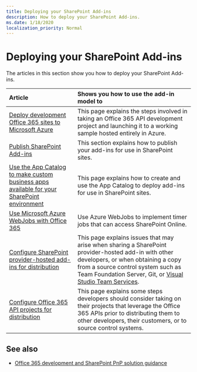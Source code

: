 ```yaml
---
title: Deploying your SharePoint Add-ins
description: How to deploy your SharePoint Add-ins.
ms.date: 1/18/2020
localization_priority: Normal
---
```


# Deploying your SharePoint Add-ins

The articles in this section show you how to deploy your SharePoint Add-ins.

|Article|Shows you how to use the add-in model to|
|:-----|:-----|
|[Deploy development Office 365 sites to Microsoft Azure](move-o365api-project-from-dev-to-prod.md)|This page explains the steps involved in taking an Office 365 API development project and launching it to a working sample hosted entirely in Azure.|
|[Publish SharePoint Add-ins](../sp-add-ins/publish-sharepoint-add-ins.md)|This section explains how to publish your add-ins for use in SharePoint sites.|
|[Use the App Catalog to make custom business apps available for your SharePoint environment](/sharepoint/use-app-catalog)|This page explains how to create and use the App Catalog to deploy add-ins for use in SharePoint sites.|
|[Use Microsoft Azure WebJobs with Office 365](use-microsoft-azure-webjobs-with-office-365.md)|Use Azure WebJobs to implement timer jobs that can access SharePoint Online.|
|[Configure SharePoint provider-hosted add-ins for distribution](configure-sp-provider-hosted-apps-for-distribution.md)|This page explains issues that may arise when sharing a SharePoint provider-hosted add-in with other developers, or when obtaining a copy from a source control system such as Team Foundation Server, Git, or [Visual Studio Team Services](https://www.visualstudio.com/vso/).|
|[Configure Office 365 API projects for distribution](configure-o365api-project-for-distribution.md)|This page explains some steps developers should consider taking on their projects that leverage the Office 365 APIs prior to distributing them to other developers, their customers, or to source control systems.|

## See also

- [Office 365 development and SharePoint PnP solution guidance](office-365-development-patterns-and-practices-solution-guidance.md)
